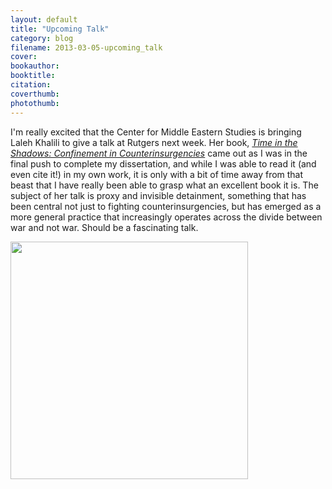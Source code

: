```yaml
---
layout: default
title: "Upcoming Talk"
category: blog
filename: 2013-03-05-upcoming_talk
cover:
bookauthor:
booktitle:
citation:
coverthumb:
photothumb:
---
```


<p> I'm really excited that the Center for Middle Eastern Studies is bringing Laleh Khalili to give a talk at Rutgers next week. Her book, <a href="http://www.amazon.com/Time-Shadows-Counterinsurgencies-Laleh-Khalili/dp/0804778337"><i>Time in the Shadows: Confinement in Counterinsurgencies</i></a> came out as I was in the final push to complete my dissertation, and while I was able to read it (and even cite it!) in my own work, it is only with a bit of time away from that beast that I have really been able to grasp what an excellent book it is. The subject of her talk is proxy and invisible detainment, something that has been central not just to fighting counterinsurgencies, but has emerged as a more general practice that increasingly operates across the divide between war and not war. Should be a fascinating talk.
<p class="nodent"><img src="http://www.sup.org/html/book_covers_med/0804778337.jpg" width="380"></p>
